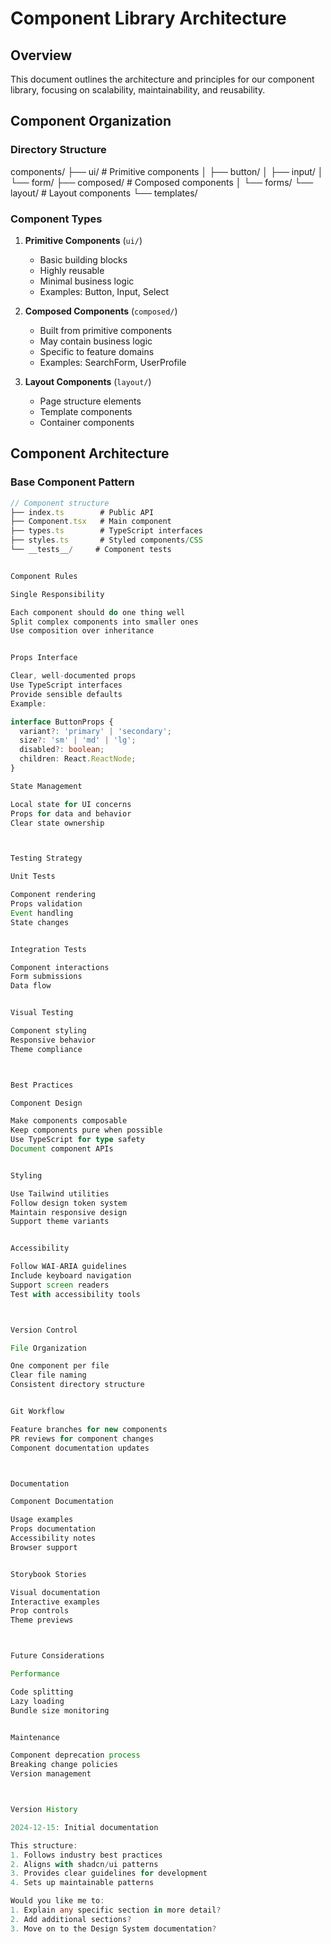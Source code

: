 # Component Library Architecture

## Overview

This document outlines the architecture and principles for our component library, focusing on scalability, maintainability, and reusability.

## Component Organization

### Directory Structure

components/
├── ui/              # Primitive components
│   ├── button/
│   ├── input/
│   └── form/
├── composed/        # Composed components
│   └── forms/
└── layout/         # Layout components
└── templates/

### Component Types

1. **Primitive Components** (`ui/`)
   - Basic building blocks
   - Highly reusable
   - Minimal business logic
   - Examples: Button, Input, Select

2. **Composed Components** (`composed/`)
   - Built from primitive components
   - May contain business logic
   - Specific to feature domains
   - Examples: SearchForm, UserProfile

3. **Layout Components** (`layout/`)
   - Page structure elements
   - Template components
   - Container components

## Component Architecture

### Base Component Pattern
```typescript
// Component structure
├── index.ts        # Public API
├── Component.tsx   # Main component
├── types.ts        # TypeScript interfaces
├── styles.ts       # Styled components/CSS
└── __tests__/     # Component tests


Component Rules

Single Responsibility

Each component should do one thing well
Split complex components into smaller ones
Use composition over inheritance


Props Interface

Clear, well-documented props
Use TypeScript interfaces
Provide sensible defaults
Example:

interface ButtonProps {
  variant?: 'primary' | 'secondary';
  size?: 'sm' | 'md' | 'lg';
  disabled?: boolean;
  children: React.ReactNode;
}

State Management

Local state for UI concerns
Props for data and behavior
Clear state ownership



Testing Strategy

Unit Tests

Component rendering
Props validation
Event handling
State changes


Integration Tests

Component interactions
Form submissions
Data flow


Visual Testing

Component styling
Responsive behavior
Theme compliance



Best Practices

Component Design

Make components composable
Keep components pure when possible
Use TypeScript for type safety
Document component APIs


Styling

Use Tailwind utilities
Follow design token system
Maintain responsive design
Support theme variants


Accessibility

Follow WAI-ARIA guidelines
Include keyboard navigation
Support screen readers
Test with accessibility tools



Version Control

File Organization

One component per file
Clear file naming
Consistent directory structure


Git Workflow

Feature branches for new components
PR reviews for component changes
Component documentation updates



Documentation

Component Documentation

Usage examples
Props documentation
Accessibility notes
Browser support


Storybook Stories

Visual documentation
Interactive examples
Prop controls
Theme previews



Future Considerations

Performance

Code splitting
Lazy loading
Bundle size monitoring


Maintenance

Component deprecation process
Breaking change policies
Version management



Version History

2024-12-15: Initial documentation

This structure:
1. Follows industry best practices
2. Aligns with shadcn/ui patterns
3. Provides clear guidelines for development
4. Sets up maintainable patterns

Would you like me to:
1. Explain any specific section in more detail?
2. Add additional sections?
3. Move on to the Design System documentation?
